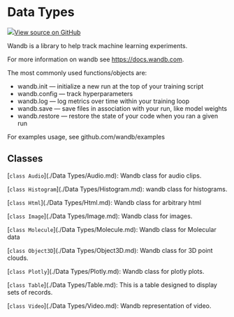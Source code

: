 # Data Types

<!-- Insert buttons and diff -->


[![](https://www.tensorflow.org/images/GitHub-Mark-32px.png)View source on GitHub](https://www.github.com/wandb/client/tree/master/wandb/__init__.py)




Wandb is a library to help track machine learning experiments.


For more information on wandb see https://docs.wandb.com.

The most commonly used functions/objects are:
- wandb.init — initialize a new run at the top of your training script
- wandb.config — track hyperparameters
- wandb.log — log metrics over time within your training loop
- wandb.save — save files in association with your run, like model weights
- wandb.restore — restore the state of your code when you ran a given run

For examples usage, see github.com/wandb/examples

## Classes

[`class Audio`](./Data Types/Audio.md): Wandb class for audio clips.

[`class Histogram`](./Data Types/Histogram.md): wandb class for histograms.

[`class Html`](./Data Types/Html.md): Wandb class for arbitrary html

[`class Image`](./Data Types/Image.md): Wandb class for images.

[`class Molecule`](./Data Types/Molecule.md): Wandb class for Molecular data

[`class Object3D`](./Data Types/Object3D.md): Wandb class for 3D point clouds.

[`class Plotly`](./Data Types/Plotly.md): Wandb class for plotly plots.

[`class Table`](./Data Types/Table.md): This is a table designed to display sets of records.

[`class Video`](./Data Types/Video.md): Wandb representation of video.

